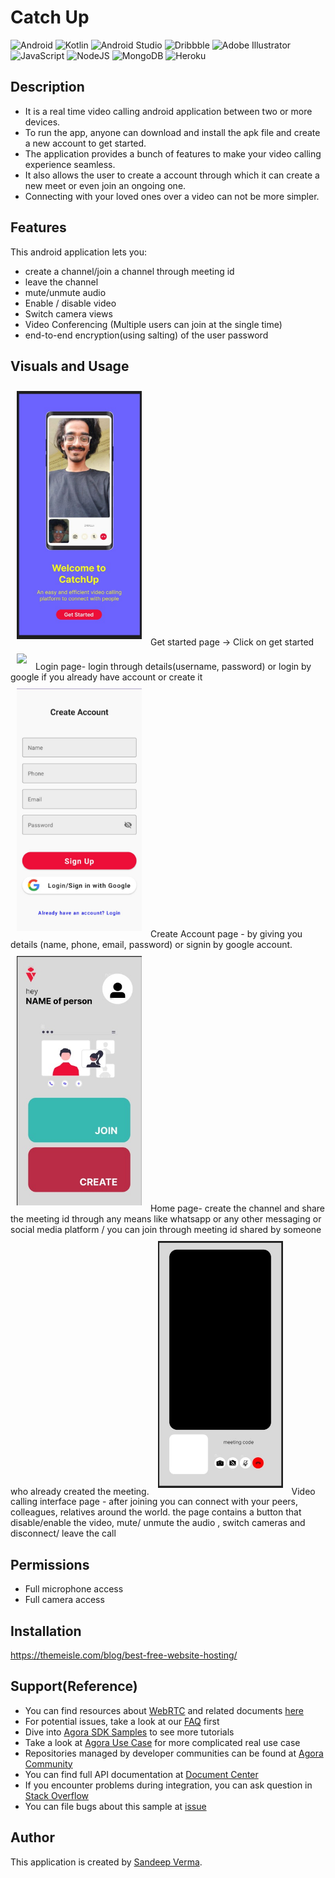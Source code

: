# Catch Up

![Android](https://img.shields.io/badge/Android-3DDC84?style=for-the-badge&logo=android&logoColor=white)
![Kotlin](https://img.shields.io/badge/kotlin-%237F52FF.svg?style=for-the-badge&logo=kotlin&logoColor=white)
![Android Studio](https://img.shields.io/badge/Android%20Studio-3DDC84.svg?style=for-the-badge&logo=android-studio&logoColor=white)
![Dribbble](https://img.shields.io/badge/Dribbble-EA4C89?style=for-the-badge&logo=dribbble&logoColor=white)
![Adobe Illustrator](https://img.shields.io/badge/adobe%20illustrator-%23FF9A00.svg?style=for-the-badge&logo=adobe%20illustrator&logoColor=white)
![JavaScript](https://img.shields.io/badge/javascript-%23323330.svg?style=for-the-badge&logo=javascript&logoColor=%23F7DF1E)
![NodeJS](https://img.shields.io/badge/node.js-6DA55F?style=for-the-badge&logo=node.js&logoColor=white)
![MongoDB](https://img.shields.io/badge/MongoDB-%234ea94b.svg?style=for-the-badge&logo=mongodb&logoColor=white)
![Heroku](https://img.shields.io/badge/heroku-%23430098.svg?style=for-the-badge&logo=heroku&logoColor=white)

## Description

- It is a real time video calling android application between two or more devices.
- To run the app, anyone can download and install the apk file and create a new account to get started.
- The application provides a bunch of features to make your video calling experience seamless.
- It also allows the user to create a account through which it can create a new meet or even join an ongoing one.
- Connecting with your loved ones over a video can not be more simpler.

## Features

This android application lets you:

- create a channel/join a channel through meeting id
- leave the channel
- mute/unmute audio
- Enable / disable video
- Switch camera views
- Video Conferencing (Multiple users can join at the single time)
- end-to-end encryption(using salting) of the user password

## Visuals and Usage


<img src="/readme/get-started.jpeg" width="200" hspace="10" vspace="10">
Get started page -> Click on get started


<img src="/readme/---" width="200" hspace="10" vspace="10">
Login page- login through details(username, password) or login by google if you already have account or create it

<img src="/readme/create-account page.jpeg" width="200" hspace="10" vspace="10">
Create Account page - by giving you details (name, phone, email, password) or signin by google account.

<img src="/readme/home page.jpeg" width="200" hspace="10" vspace="10">
Home page- create the channel and share the meeting id through any means like whatsapp or any other messaging or social media platform / you can join through meeting id shared by someone who already created the meeting.

<img src="/readme/video-call page.jpeg" width="200" hspace="10" vspace="10">
Video calling interface page - after joining you can connect with your peers, colleagues, relatives around the world. the page contains a button that disable/enable the video, mute/ unmute the audio , switch cameras and disconnect/ leave the call


## Permissions

- Full microphone access	
- Full camera access


## Installation

https://themeisle.com/blog/best-free-website-hosting/

## Support(Reference)

- You can find resources about [WebRTC](https://webrtc.org/) and related documents [here](https://developer.mozilla.org/en-US/docs/Web/API/WebRTC_API/Signaling_and_video_calling)
- For potential issues, take a look at our [FAQ](https://docs.agora.io/en/faq) first
- Dive into [Agora SDK Samples](https://github.com/AgoraIO) to see more tutorials
- Take a look at [Agora Use Case](https://github.com/AgoraIO-usecase) for more complicated real use case
- Repositories managed by developer communities can be found at [Agora Community](https://github.com/AgoraIO-Community)
- You can find full API documentation at [Document Center](https://docs.agora.io/en/)
- If you encounter problems during integration, you can ask question in [Stack Overflow](https://stackoverflow.com/questions/tagged/agora.io)
- You can file bugs about this sample at [issue](https://github.com/AgoraIO/Basic-Video-Call/issues)



## Author 
This application is created by [Sandeep Verma](https://github.com/san-13).
